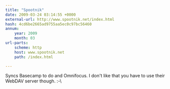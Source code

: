 ```yaml
---
title: "Spootnik"
date: 2009-03-24 03:14:55 +0000
external-url: http://www.spootnik.net/index.html
hash: 4cd6be2665ad9755aa5ec0c97bc56460
annum:
    year: 2009
    month: 03
url-parts:
    scheme: http
    host: www.spootnik.net
    path: /index.html

---
```


Syncs Basecamp to do and Omnifocus. I don't like that you have to use their WebDAV server though. :-\
